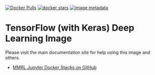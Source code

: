 [![Docker Pulls](https://img.shields.io/docker/pulls/mmrl/dl-tensorflow.svg?style=popout)](https://hub.docker.com/r/mmrl/dl-tensorflow) [![docker stars](https://img.shields.io/docker/stars/mmrl/dl-tensorflow.svg)](https://hub.docker.com/r/mmrl/dl-tensorflow) [![image metadata](https://images.microbadger.com/badges/image/mmrl/dl-tensorflow.svg)](https://microbadger.com/images/mmrl/dl-tensorflow "mmrl/dl-tensorflow image metadata")

# TensorFlow (with Keras) Deep Learning Image

Please visit the main documentation site for help using this image and others.

* [MMRL Jupyter Docker Stacks on GitHub](https://github.com/mmrl/dl)
